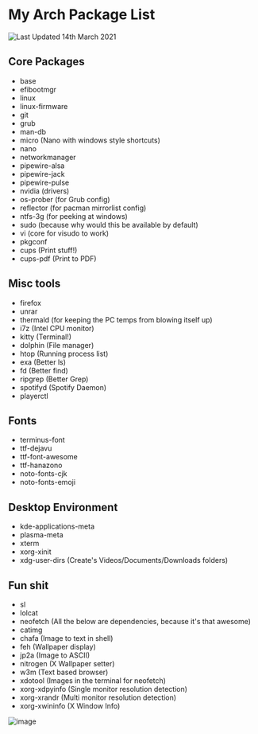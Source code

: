 # My Arch Package List

![Last Updated 14th March 2021](https://img.shields.io/badge/Last%20Updated-14th%20March%202021-blue)

## Core Packages

* base
* efibootmgr
* linux
* linux-firmware
* git
* grub
* man-db
* micro (Nano with windows style shortcuts)
* nano
* networkmanager
* pipewire-alsa
* pipewire-jack
* pipewire-pulse
* nvidia (drivers)
* os-prober (for Grub config)
* reflector (for pacman mirrorlist config)
* ntfs-3g (for peeking at windows)
* sudo (because why would this be available by default)
* vi (core for visudo to work)
* pkgconf
* cups (Print stuff!)
* cups-pdf (Print to PDF)

## Misc tools

* firefox
* unrar
* thermald (for keeping the PC temps from blowing itself up)
* i7z (Intel CPU monitor)
* kitty (Terminal!)
* dolphin (File manager)
* htop (Running process list)
* exa (Better ls)
* fd (Better find)
* ripgrep (Better Grep)
* spotifyd (Spotify Daemon)
* playerctl

## Fonts

* terminus-font
* ttf-dejavu
* ttf-font-awesome
* ttf-hanazono
* noto-fonts-cjk
* noto-fonts-emoji

## Desktop Environment

* kde-applications-meta
* plasma-meta
* xterm
* xorg-xinit
* xdg-user-dirs (Create's Videos/Documents/Downloads folders)

## Fun shit
* sl
* lolcat
* neofetch (All the below are dependencies, because it's that awesome)
* catimg
* chafa (Image to text in shell)
* feh (Wallpaper display)
* jp2a (Image to ASCII)
* nitrogen (X Wallpaper setter) 
* w3m (Text based browser)
* xdotool (Images in the terminal for neofetch)
* xorg-xdpyinfo (Single monitor resolution detection)
* xorg-xrandr (Multi monitor resolution detection)
* xorg-xwininfo (X Window Info)

![image](https://user-images.githubusercontent.com/342885/111066172-8a597e80-84b5-11eb-9f3e-f10c7b9f5367.png)



